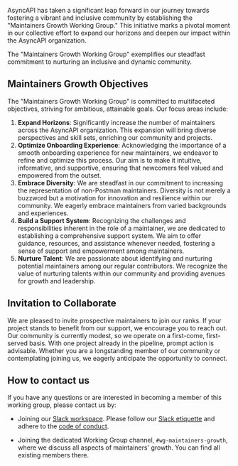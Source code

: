 AsyncAPI has taken a significant leap forward in our journey towards fostering a vibrant and inclusive community by establishing the "Maintainers Growth Working Group." This initiative marks a pivotal moment in our collective effort to expand our horizons and deepen our impact within the AsyncAPI organization. 

The "Maintainers Growth Working Group" exemplifies our steadfast commitment to nurturing an inclusive and dynamic community.

## Maintainers Growth Objectives

The "Maintainers Growth Working Group" is committed to multifaceted objectives, striving for ambitious, attainable goals. Our focus areas include:
1. **Expand Horizons**: Significantly increase the number of maintainers across the AsyncAPI organization. This expansion will bring diverse perspectives and skill sets, enriching our community and projects.
2. **Optimize Onboarding Experience**: Acknowledging the importance of a smooth onboarding experience for new maintainers, we endeavor to refine and optimize this process. Our aim is to make it intuitive, informative, and supportive, ensuring that newcomers feel valued and empowered from the outset.
3. **Embrace Diversity**: We are steadfast in our commitment to increasing the representation of non-Postman maintainers. Diversity is not merely a buzzword but a motivation for innovation and resilience within our community. We eagerly embrace maintainers from varied backgrounds and experiences.
4. **Build a Support System**: Recognizing the challenges and responsibilities inherent in the role of a maintainer, we are dedicated to establishing a comprehensive support system. We aim to offer guidance, resources, and assistance whenever needed, fostering a sense of support and empowerment among maintainers.
5. **Nurture Talent**: We are passionate about identifying and nurturing potential maintainers among our regular contributors. We recognize the value of nurturing talents within our community and providing avenues for growth and leadership.

## Invitation to Collaborate
We are pleased to invite prospective maintainers to join our ranks. If your project stands to benefit from our support, we encourage you to reach out. Our community is currently modest, so we operate on a first-come, first-served basis. With one project already in the pipeline, prompt action is advisable. Whether you are a longstanding member of our community or contemplating joining us, we eagerly anticipate the opportunity to connect. 

## How to contact us

If you have any questions or are interested in becoming a member of this working group, please contact us by:

- Joining our [Slack workspace](https://www.asyncapi.com/slack-invite). Please follow our [Slack etiquette](https://github.com/asyncapi/.github/blob/master/slack-etiquette.md) and adhere to the [code of conduct](https://github.com/asyncapi/.github/blob/master/CODE_OF_CONDUCT.md).

- Joining the dedicated Working Group channel, `#wg-maintainers-growth`, where we discuss all aspects of maintainers' growth. You can find all existing members there.

